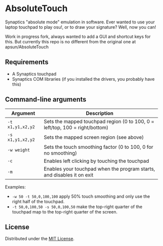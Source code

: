 # AbsoluteTouch

Synaptics "absolute mode" emulation in software. Ever wanted to use
your laptop touchpad to play osu!, or to draw your signature? Well,
now you can!

Work in progress fork, always wanted to add a GUI and shortcut keys for this. But currently this repo is no different from the original one at apsun/AbsoluteTouch

## Requirements

- A Synaptics touchpad
- Synaptics COM libraries (if you installed the drivers, you probably have this)

## Command-line arguments

| Argument         | Description                                                                    |
|------------------|--------------------------------------------------------------------------------|
| `-t x1,y1,x2,y2` | Sets the mapped touchpad region (0 to 100, 0 = left/top, 100 = right/bottom)   |
| `-s x1,y1,x2,y2` | Sets the mapped screen region (see above)                                      |
| `-w weight`      | Sets the touch smoothing factor (0 to 100, 0 for no smoothing)                 |
| `-c`             | Enables left clicking by touching the touchpad                                 |
| `-m`             | Enables your touchpad when the program starts, and disables it on exit         |

Examples:
- `-w 50 -t 50,0,100,100` apply 50% touch smoothing and only use the right
half of the touchpad.
- `-t 50,0,100,50 -s 50,0,100,50` make the top-right quarter of the
touchpad map to the top-right quarter of the screen.

## License

Distributed under the [MIT License](http://opensource.org/licenses/MIT).

